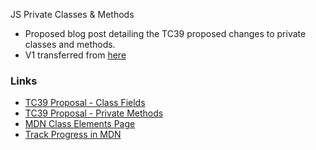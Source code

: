 JS Private Classes & Methods

- Proposed blog post detailing the TC39 proposed changes to private classes and methods.
- V1 transferred from [here](https://medium.com/@wendell_adriel/67804980c6b1)

### Links
- [TC39 Proposal - Class Fields](https://github.com/tc39/proposal-class-fields/)
- [TC39 Proposal - Private Methods](https://github.com/tc39/proposal-private-methods)
- [MDN Class Elements Page](https://developer.mozilla.org/en-US/docs/Class_Elements)
- [Track Progress in MDN](https://github.com/tc39/proposal-intl-relative-time/issues/102)
